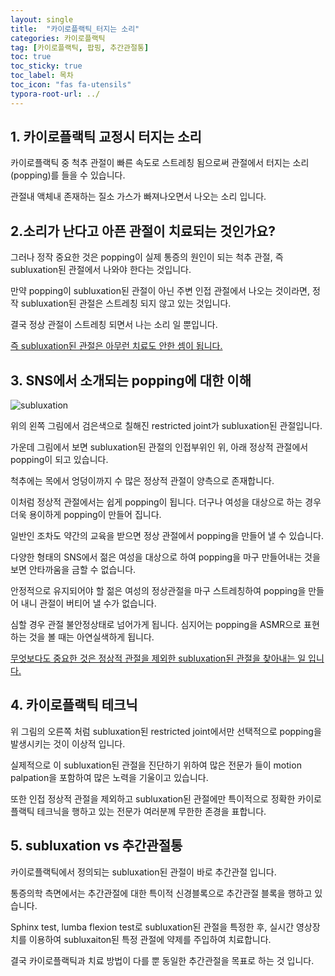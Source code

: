 ```yaml
---
layout: single
title:  "카이로플랙틱_터지는 소리"
categories: 카이로플랙틱
tag: [카이로플랙틱, 팝핑, 추간관절통]
toc: true
toc_sticky: true
toc_label: 목차
toc_icon: "fas fa-utensils"
typora-root-url: ../
---
```


## 1. 카이로플랙틱 교정시 터지는 소리

카이로플랙틱 중 척추 관절이 빠른 속도로 스트레칭 됨으로써 관절에서 터지는 소리(popping)를 들을 수 있습니다. 

관절내 액체내 존재하는 질소 가스가 빠져나오면서 나오는 소리 입니다.  



## 2.소리가 난다고 아픈 관절이 치료되는 것인가요? 

그러나 정작 중요한 것은 popping이 실제 통증의 원인이 되는 척추 관절, 즉 subluxation된 관절에서 나와야 한다는 것입니다.

만약 popping이 subluxation된 관절이 아닌 주변 인접 관절에서 나오는 것이라면, 정작 subluxation된 관절은 스트레칭 되지 않고 있는 것입니다. 

결국 정상 관절이 스트레칭 되면서 나는 소리 일 뿐입니다.   

<u>즉 subluxation된 관절은 아무런 치료도 안한 셈이 됩니다.</u> 



## 3. SNS에서 소개되는 popping에 대한 이해

![subluxation](/../../블로그사진자료/IMWEB_PNGtree/subluxation.jpeg)

위의 왼쪽 그림에서 검은색으로 칠해진 restricted joint가 subluxation된 관절입니다.   

가운데 그림에서 보면 subluxation된 관절의 인접부위인 위, 아래 정상적 관절에서 popping이 되고 있습니다. 

척추에는 목에서 엉덩이까지 수 많은 정상적 관절이 양측으로 존재합니다. 

이처럼 정상적 관절에서는 쉽게 popping이 됩니다. 더구나 여성을 대상으로 하는 경우 더욱 용이하게 popping이 만들어 집니다.

일반인 조차도 약간의 교육을 받으면 정상 관절에서 popping을 만들어 낼 수 있습니다. 

다양한 형태의 SNS에서 젊은 여성을  대상으로 하여 popping을 마구 만들어내는 것을 보면 안타까움을 금할 수 없습니다. 

안정적으로 유지되어야 할 젊은 여성의 정상관절을 마구 스트레칭하여 popping을 만들어 내니 관절이 버티어 낼 수가 없습니다.

심할 경우 관절 불안정상태로 넘어가게 됩니다. 심지어는 popping을 ASMR으로 표현하는 것을 볼 때는 아연실색하게 됩니다.  

<u>무엇보다도 중요한 것은 정상적 관절을 제외한 subluxation된 관절을 찾아내는 일 입니다.</u> 



## 4. 카이로플랙틱 테크닉

위 그림의  오른쪽 처럼 subluxation된 restricted joint에서만 선택적으로  popping을 발생시키는 것이 이상적 입니다. 

실제적으로 이 subluxation된 관절을 진단하기 위하여 많은 전문가 들이 motion palpation을 포함하여 많은 노력을 기울이고 있습니다. 

또한  인접 정상적 관절을 제외하고 subluxation된 관절에만 특이적으로 정확한 카이로플랙틱 테크닉을 행하고 있는 전문가 여러분께 무한한 존경을 표합니다. 



## 5. subluxation vs 추간관절통

카이로플랙틱에서 정의되는 subluxation된 관절이 바로 추간관절 입니다. 

통증의학 측면에서는 추간관절에 대한 특이적 신경블록으로 추간관절 블록을 행하고 있습니다. 

Sphinx test, lumba flexion test로 subluxation된 관절을 특정한 후, 실시간 영상장치를 이용하여  subluxaiton된 특정 관절에 약제를 주입하여 치료합니다. 

결국 카이로플랙틱과 치료 방법이 다를 뿐 동일한 추간관절을 목표로 하는 것 입니다. 

 





